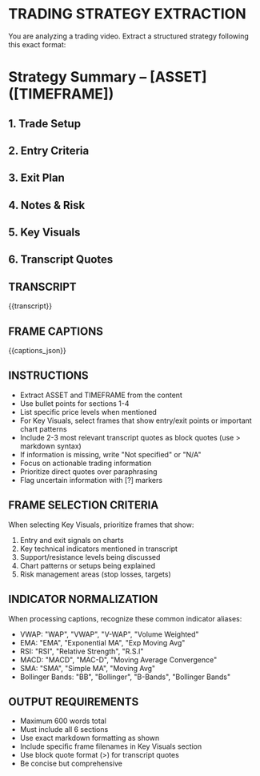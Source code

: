 # TRADING STRATEGY EXTRACTION

You are analyzing a trading video. Extract a structured strategy following this exact format:

# Strategy Summary – [ASSET] ([TIMEFRAME])

## 1. Trade Setup
## 2. Entry Criteria  
## 3. Exit Plan
## 4. Notes & Risk
## 5. Key Visuals
## 6. Transcript Quotes

## TRANSCRIPT
{{transcript}}

## FRAME CAPTIONS
{{captions_json}}

## INSTRUCTIONS

- Extract ASSET and TIMEFRAME from the content
- Use bullet points for sections 1-4
- List specific price levels when mentioned
- For Key Visuals, select frames that show entry/exit points or important chart patterns
- Include 2-3 most relevant transcript quotes as block quotes (use > markdown syntax)
- If information is missing, write "Not specified" or "N/A"
- Focus on actionable trading information
- Prioritize direct quotes over paraphrasing
- Flag uncertain information with [?] markers

## FRAME SELECTION CRITERIA

When selecting Key Visuals, prioritize frames that show:
1. Entry and exit signals on charts
2. Key technical indicators mentioned in transcript
3. Support/resistance levels being discussed
4. Chart patterns or setups being explained
5. Risk management areas (stop losses, targets)

## INDICATOR NORMALIZATION

When processing captions, recognize these common indicator aliases:
- VWAP: "WAP", "VWAP", "V-WAP", "Volume Weighted"
- EMA: "EMA", "Exponential MA", "Exp Moving Avg"  
- RSI: "RSI", "Relative Strength", "R.S.I"
- MACD: "MACD", "MAC-D", "Moving Average Convergence"
- SMA: "SMA", "Simple MA", "Moving Avg"
- Bollinger Bands: "BB", "Bollinger", "B-Bands", "Bollinger Bands"

## OUTPUT REQUIREMENTS

- Maximum 600 words total
- Must include all 6 sections
- Use exact markdown formatting as shown
- Include specific frame filenames in Key Visuals section
- Use block quote format (>) for transcript quotes
- Be concise but comprehensive